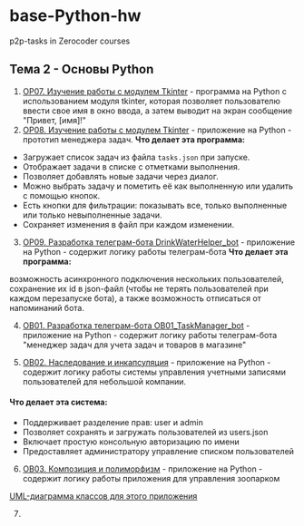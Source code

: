 # base-Python-hw
p2p-tasks in Zerocoder courses

## Тема 2 - Основы Python

1. [OP07. Изучение работы с модулем Tkinter](./tkFirstProject/) - программа на Python с использованием модуля tkinter, которая позволяет пользователю ввести свое имя в окно ввода, а затем выводит на экран сообщение "Привет, [имя]!"
2. [OP08. Изучение работы с модулем Tkinter](./tkinterProjects/) - приложение на Python - прототип менеджера задач.
**Что делает эта программа:**

- Загружает список задач из файла `tasks.json` при запуске.
- Отображает задачи в списке с отметками выполнения.
- Позволяет добавлять новые задачи через диалог.
- Можно выбрать задачу и пометить её как выполненную или удалить с помощью кнопок.
- Есть кнопки для фильтрации: показывать все, только выполненные или только невыполненные задачи.
- Сохраняет изменения в файл при каждом изменении.
  
3. [OP09. Разработка телеграм-бота DrinkWaterHelper_bot](./DrinkWaterHelper_bot/) - приложение на Python - содержит логику работы телеграм-бота
**Что делает эта программа:**

возможность асинхронного подключения нескольких пользователей, сохранение их id в json-файл (чтобы не терять пользователей при каждом перезапуске бота), а также возможность отписаться от напоминаний бота.

4. [OB01. Разработка телеграм-бота OB01_TaskManager_bot](./taskManager) - приложение на Python - содержит логику работы телеграм-бота "менеджер задач для учета задач и товаров в магазине"

5. [OB02. Наследование и инкапсуляция](./teamEntry) - приложение на Python - содержит логику работы системы управления учетными записями пользователей для небольшой компании.

#### Что делает эта система:

- Поддерживает разделение прав: user и admin
- Позволяет сохранять и загружать пользователей из users.json
- Включает простую консольную авторизацию по имени
- Предоставляет администратору управление списком пользователей

6. [OB03.  Композиция и полиморфизм](./OB03_lesson) - приложение на Python - содержит логику работы приложения для управления зоопарком

[UML-диаграмма классов для этого приложения]()

7. 
